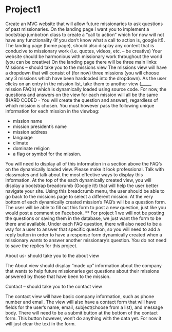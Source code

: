 # Project1

Create an MVC website that will allow future missionaries to ask questions of past missionaries.
On the landing page I want you to implement a bootstrap jumbotron class to create a “call to action” which for now will not have any functionality (If you don’t know what a call to action is, google it!). The landing page (home page), should also display any content that is conducive to missionary work (i.e. quotes, videos, etc. – be creative)
Your website should be harmonious with missionary work throughout the world (you can be creative)
On the landing page there will be three main links:
Missions – should take you to the missions view
The missions view will have a dropdown that will consist of (for now) three missions (you will choose any 3 missions which have been hardcoded into the dropdown).
As the user clicks on an entry in the mission list, take them to another view (_____ mission FAQ’s) which is dynamically loaded using source code. For now, the questions and answers on the view for each mission will all be the same (HARD CODED - You will create the question and answer), regardless of which mission is chosen. You must however pass the following unique information for each mission in the viewbag:
 
<ul>
<li>mission name</li>
<li>mission president’s name</li>
<li>mission address</li>
<li>language</li>
<li>climate</li>
<li>dominate religion</li>
<li>a flag or symbol for the mission.</li>
</ul>
 

You will need to display all of this information in a section above the FAQ’s on the dynamically loaded view. Please make it look professional. Talk with classmates and talk about the most effective ways to display this information.
At the top of the each dynamically created view, you will display a bootstrap breadcrumb (Google it!) that will help the user better navigate your site. Using this breadcrumb menu, the user should be able to go back to the missions page to select a different mission.
At the very bottom of each dynamically created mission’s FAQ’s will be a question form. The user will be able to fill out this form to post a new question, just like you would post a comment on Facebook. ** For project 1 we will not be posting the questions or saving them in the database, we just want the form to be there and available.
Under each FAQ question, there will also need to be a way for a user to answer that specific question, so you will need to add a reply button in order to have a response form dynamically created when a missionary wants to answer another missionary’s question. You do not need to save the replies for this project.
 

About us- should take you to the about view

The About view should display “made up” information about the company that wants to help future missionaries get questions about their missions answered by those that have been to the mission.
 

Contact – should take you to the contact view

The contact view will have basic company information, such as phone number and email. The view will also have a contact form that will have fields for the user’s name, email, subject(choose from a list), and message body.
There will need to be a submit button at the bottom of the contact form. This button however, won’t do anything with the data yet. For now it will just clear the text in the form.
